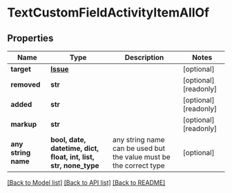 # TextCustomFieldActivityItemAllOf


## Properties
Name | Type | Description | Notes
------------ | ------------- | ------------- | -------------
**target** | [**Issue**](Issue.md) |  | [optional] 
**removed** | **str** |  | [optional] [readonly] 
**added** | **str** |  | [optional] [readonly] 
**markup** | **str** |  | [optional] [readonly] 
**any string name** | **bool, date, datetime, dict, float, int, list, str, none_type** | any string name can be used but the value must be the correct type | [optional]

[[Back to Model list]](../README.md#documentation-for-models) [[Back to API list]](../README.md#documentation-for-api-endpoints) [[Back to README]](../README.md)


